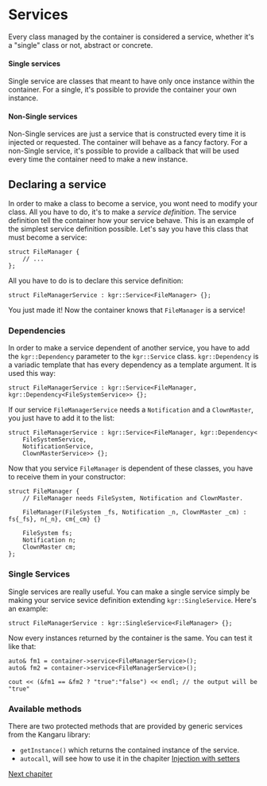 Services
========

Every class managed by the container is considered a service, whether it's a "single" class or not, abstract or concrete.

#### Single services
Single service are classes that meant to have only once instance within the container. For a single, it's possible to provide the container your own instance.
#### Non-Single services
Non-Single services are just a service that is constructed every time it is injected or requested. The container will behave as a fancy factory. For a non-Single service, it's possible to provide a callback that will be used every time the container need to make a new instance.
## Declaring a service
In order to make a class to become a service, you wont need to modify your class. All you have to do, it's to make a _service definition_. The service definition tell the container how your service behave. This is an example of the simplest service definition possible.
Let's say you have this class that must become a service:

    struct FileManager {
        // ...
    };

All you have to do is to declare this service definition:

    struct FileManagerService : kgr::Service<FileManager> {};

You just made it! Now the container knows that `FileManager` is a service!

### Dependencies

In order to make a service dependent of another service, you have to add the `kgr::Dependency` parameter to the `kgr::Service` class. `kgr::Dependency` is a variadic template that has every dependency as a template argument. It is used this way:

    struct FileManagerService : kgr::Service<FileManager, kgr::Dependency<FileSystemService>> {};

If our service `FileManagerService` needs a `Notification` and a `ClownMaster`, you just have to add it to the list:

    struct FileManagerService : kgr::Service<FileManager, kgr::Dependency<
        FileSystemService,
        NotificationService,
        ClownMasterService>> {};

Now that you service `FileManager` is dependent of these classes, you have to receive them in your constructor:
    
    struct FileManager {
        // FileManager needs FileSystem, Notification and ClownMaster.
        
        FileManager(FileSystem _fs, Notification _n, ClownMaster _cm) : fs{_fs}, n{_n}, cm{_cm} {}
        
        FileSystem fs;
        Notification n;
        ClownMaster cm;
    };

### Single Services

Single services are really useful. You can make a single service simply be making your service sevice definition extending `kgr::SingleService`. Here's an example:

    struct FileManagerService : kgr::SingleService<FileManager> {};

Now every instances returned by the container is the same. You can test it like that:

    auto& fm1 = container->service<FileManagerService>();
    auto& fm2 = container->service<FileManagerService>();
    
    cout << (&fm1 == &fm2 ? "true":"false") << endl; // the output will be "true"

### Available methods

There are two protected methods that are provided by generic services from the Kangaru library:
 * `getInstance()` which returns the contained instance of the service.
 * `autocall`, will see how to use it in the chapiter [Injection with setters](section5_setters.md)
 
[Next chapiter](section2_container.md)
